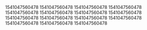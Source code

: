 1541047560478
1541047560478
1541047560478
1541047560478
1541047560478
1541047560478
1541047560478
1541047560478
1541047560478
1541047560478
1541047560478
1541047560478
1541047560478
1541047560478
1541047560478